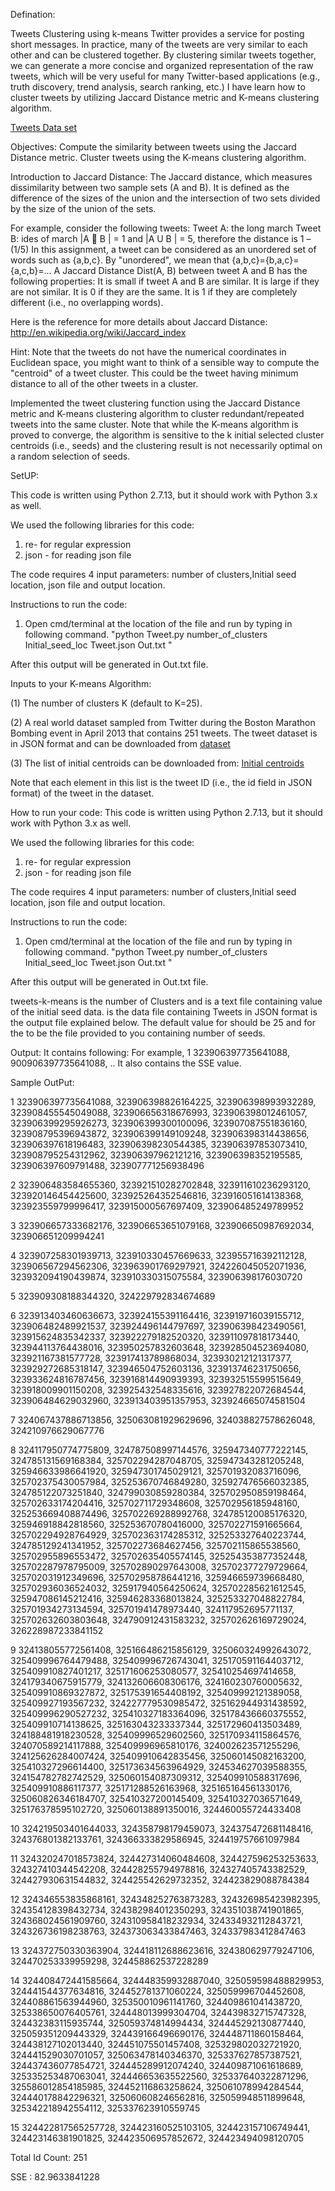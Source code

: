 Defination:

Tweets Clustering using k-means
Twitter provides a service for posting short messages. In practice, many of the tweets are very similar to each other and can be clustered together. By clustering similar tweets together, we can generate a more concise and organized representation of the raw tweets, which will be very useful for many Twitter-based applications (e.g., truth discovery, trend analysis, search ranking, etc.)
I have learn how to cluster tweets by utilizing Jaccard Distance metric and K-means clustering algorithm.

[Tweets Data set](http://www.utdallas.edu/~axn112530/cs6375/unsupervised/Tweets.json)

Objectives: Compute the similarity between tweets using the Jaccard Distance metric. Cluster tweets using the K-means clustering algorithm.

Introduction to Jaccard Distance:
The Jaccard distance, which measures dissimilarity between two sample sets (A and B). It is defined as the difference of the sizes of the union and the intersection of two sets divided by the size of the union of the sets.

For example, consider the following tweets:
Tweet A: the long march
Tweet B: ides of march
|A  B | = 1 and |A U B | = 5, therefore the distance is 1 – (1/5)
In this assignment, a tweet can be considered as an unordered set of words such as {a,b,c}. By "unordered", we mean that {a,b,c}={b,a,c}={a,c,b}=... A Jaccard Distance Dist(A, B) between tweet A and B has the following properties: It is small if tweet A and B are similar. It is large if they are not similar. It is 0 if they are the same. It is 1 if they are completely different (i.e., no overlapping words).

Here is the reference for more details about Jaccard Distance: http://en.wikipedia.org/wiki/Jaccard_index

Hint: Note that the tweets do not have the numerical coordinates in Euclidean space, you might want to think of a sensible way to compute the "centroid" of a tweet cluster. This could be the tweet having minimum distance to all of the other tweets in a cluster.

Implemented the tweet clustering function using the Jaccard Distance metric and K-means clustering algorithm to cluster redundant/repeated tweets into the same cluster. 
Note that while the K-means algorithm is proved to converge, the algorithm is sensitive to the k initial selected cluster centroids (i.e., seeds) and the clustering result is not necessarily optimal on a random selection of seeds. 

SetUP:

This code is written using Python 2.7.13, but it should work with Python 3.x as well.

We used the following libraries for this code:
1. re- for regular expression
2. json - for reading json file

The code requires 4 input parameters: number of clusters,Initial seed location, json file and output location.


Instructions to run the code:
1. Open cmd/terminal at the location of the file and run by typing in following command.
"python Tweet.py  number_of_clusters Initial_seed_loc Tweet.json Out.txt "

After this output will be generated in Out.txt file.



Inputs to your K-means Algorithm: 

(1) The number of clusters K (default to K=25). 

(2) A real world dataset sampled from Twitter during the Boston Marathon Bombing event in April 2013 that contains 251 tweets. The tweet dataset is in JSON format and can be downloaded from [dataset](https://github.com/dhwanikaneria/Machine-Learning-Projects/blob/master/KMean%20Unsupervised%20Learning/Tweets%20Clustering/Tweets.json)

(3) The list of initial centroids can be downloaded from: [Initial centroids](https://github.com/dhwanikaneria/Machine-Learning-Projects/blob/master/KMean%20Unsupervised%20Learning/Tweets%20Clustering/InitialSeeds.txt)

Note that each element in this list is the tweet ID (i.e., the id field in JSON format) of the tweet in the dataset.

How to run your code:
This code is written using Python 2.7.13, but it should work with Python 3.x as well.

We used the following libraries for this code:
1. re- for regular expression
2. json - for reading json file

The code requires 4 input parameters: number of clusters,Initial seed location, json file and output location.


Instructions to run the code:
1. Open cmd/terminal at the location of the file and run by typing in following command.
"python Tweet.py  number_of_clusters Initial_seed_loc Tweet.json Out.txt "

After this output will be generated in Out.txt file.

tweets-k-means <numberOfClusters> <initialSeedsFile> <TweetsDataFile> <outputFile>
<numberOfClusters> is the number of Clusters and <initialSeedsFile> is a text file containing value of the initial seed data. <TweetsDataFile> is the data file containing Tweets in JSON format <outputFile> is the output file explained below.
The default value for <numberOfClusters> should be 25 and for the <initialSeeds> to be the file provided to you containing number of seeds.

Output:
It contains following:
<cluster-id> <List of tweet ids separated by comma>
For example,
1 323906397735641088, 900906397735641088, ..
It also contains the SSE value.

Sample OutPut:

1   323906397735641088, 323906398826164225, 323906398993932289, 323908455545049088, 323906656318676993, 323906398012461057, 323906399295926273, 323906399300100096, 323907087551836160, 323908795396943872, 323906399149109248, 323906398314438656, 323906397618196483, 323906398230544385, 323906397853073410, 323908795254312962, 323906397962121216, 323906398352195585, 323906397609791488, 323907771256938496

2   323906483584655360, 323921510282702848, 323911610236293120, 323920146454425600, 323925264352546816, 323916051614138368, 323923559799996417, 323915000567697409, 323906485249789952

3   323906657333682176, 323906653651079168, 323906650987692034, 323906651209994241

4   323907258301939713, 323910330457669633, 323955716392112128, 323906567294562306, 323963901769297921, 324226045052071936, 323932094190439874, 323910330315075584, 323906398176030720

5   323909308188344320, 324229792834674689

6   323913403460636673, 323924155391164416, 323919716039155712, 323906482489921537, 323924496144797697, 323906398423490561, 323915624835342337, 323922279182520320, 323911097818173440, 323944113764438016, 323950257832603648, 323928504523694080, 323921167381577728, 323917413789868034, 323930212121317377, 323929272685318147, 323946504752603136, 323913746231750656, 323933624816787456, 323916814490939393, 323932515599515649, 323918009901150208, 323925432548335616, 323927822072684544, 323906484629032960, 323913403951357953, 323924665074581504

7   324067437886713856, 325063081929629696, 324038827578626048, 324210976629067776

8   324117950774775809, 324787508997144576, 325947340777222145, 324785131569168384, 325702294287048705, 325947343281205248, 325946633986641920, 325947301745029121, 325701932083716096, 325702375430057984, 325253670746849280, 325927476566032385, 324785122073251840, 324799030859280384, 325702950859198464, 325702633174204416, 325702711729348608, 325702956185948160, 325253669408874496, 325702269288992768, 324785120085176320, 325946918842818560, 325253670780416000, 325702271591665664, 325702294928764929, 325702363174285312, 325253327640223744, 324785129241341952, 325702273684627456, 325702115865538560, 325702955896553472, 325702635405574145, 325254353877352448, 325702287978795009, 325702890297643008, 325702377279729664, 325702031912349696, 325702958786441216, 325946659739668480, 325702936036524032, 325917940564250624, 325702285621612545, 325947086145212416, 325946283368013824, 325253327048822784, 325701934273134594, 325701941478973440, 324117952695771137, 325702632603803648, 324790912431583232, 325702626169729024, 326228987233841152

9   324138055772561408, 325166486215856129, 325060324992643072, 325409996764479488, 325409996726743041, 325170591164403712, 325409910827401217, 325171606253080577, 325410254697414658, 324179340675915779, 324132606608306176, 324160230760005632, 325409910869327872, 325175391654408192, 325409992121389058, 325409927193567232, 324227779530985472, 325162944931438592, 325409996290527232, 325410327183364096, 325178436660375552, 325409910714138625, 325163043233337344, 325172960413503489, 324188481918230528, 325409996529602560, 325170934115864576, 324070589214117888, 325409996965810176, 324002623571255296, 324125626284007424, 325409910642835456, 325060145082163200, 325410327296614400, 325173634563964929, 324534627039588355, 324154782782742529, 325060154087309312, 325409910588317696, 325409910886117377, 325171288526163968, 325165164561330176, 325060826346184707, 325410327200145409, 325410327036571649, 325176378595102720, 325060138891350016, 324460055724433408

10   324219503401644033, 324358798179459073, 324375472681148416, 324376801382133761, 324366333829586945, 324419757661097984

11   324320247018573824, 324427314060484608, 324427596253253633, 324327410344542208, 324428255794978816, 324327405743382529, 324427930631544832, 324425542629732352, 324423829088784384

12   324346553835868161, 324348252763873283, 324326985423982395, 324354128398432734, 324382984012350293, 324351038741901865, 324368024561909760, 324310958418232934, 324334932112843721, 324326736198238763, 324373063433847463, 324337983412847463

13   324372750330363904, 324418112688623616, 324380629779247106, 324470253339959298, 324458862537228289

14   324408472441585664, 324448359932887040, 325059598488829953, 324441544377634816, 324452781371060224, 325059996704452608, 324408861563944960, 325350010961141760, 324409861041438720, 325338650076405761, 324448013999304704, 324439832715747328, 324432383115935744, 325059374814994434, 324445292130877440, 325059351209443329, 324439166496690176, 324448711860158464, 324438127102013440, 324451075501457408, 325329802032721920, 324441529030701057, 325063478140346370, 325337627857387521, 324437436077854721, 324445289912074240, 324409871061618689, 325335253487063041, 324446653635522560, 325337640322871296, 325586012854185985, 324452116863258624, 325061078994284544, 324440178842296321, 325060608246562816, 325059948511899648, 325342218942554112, 325337623910559745

15   324422817565257728, 324423160525103105, 324423157106749441, 324423146381901825, 324423506957852672, 324423494098120705

Total Id Count: 251


SSE : 82.9633841228